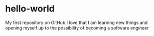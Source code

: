 # hello-world
My first repository on GitHub
I love that I am learning new things and opening myself up to the possibility of becoming a software engineer
